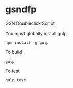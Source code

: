 # gsndfp
GSN Doubleclick Script

You must globally install gulp.

```
npm install -g gulp
```

To build
```
gulp
```

To test
```
gulp test
```
